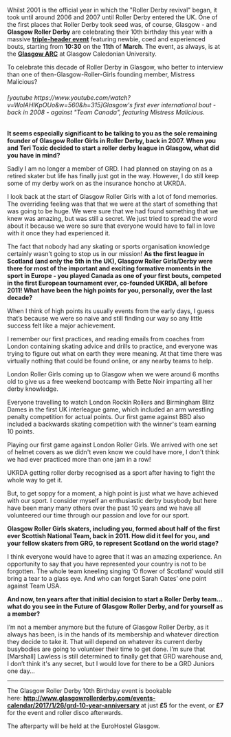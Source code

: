 <html><body><p>Whilst 2001 is the official year in which the "Roller Derby revival" began, it took until around 2006 and 2007 until Roller Derby entered the UK. One of the first places that Roller Derby took seed was, of course, Glasgow - and <strong>Glasgow Roller Derby</strong> are celebrating their 10th birthday this year with a massive <strong><a href="https://www.facebook.com/events/1875166969385996/">triple-header event</a></strong> featuring newbie, coed and experienced bouts, starting from <strong>10:30</strong> on the <strong>11th</strong> of <strong>March</strong>.
The event, as always, is at the <strong><a href="https://www.google.co.uk/maps/place/ARC:+Health+and+Fitness/@55.8662012,-4.2516905,17z/data=!3m1!4b1!4m5!3m4!1s0x4888441f10416197:0x3a9426f40d4b58b7!8m2!3d55.8661982!4d-4.2494965">Glasgow ARC</a></strong> at Glasgow Caledonian University.

To celebrate this decade of Roller Derby in Glasgow, who better to interview than one of then-Glasgow-Roller-Girls founding member, Mistress Malicious?
</p><div style="border:1px;">
<h6>[youtube https://www.youtube.com/watch?v=WolAHlKpOUo&amp;w=560&amp;h=315]Glasgow's first ever international bout - back in 2008 - against "Team Canada", featuring Mistress Malicious.</h6>
</div>
<strong>It seems especially significant to be talking to you as the sole remaining founder of Glasgow Roller Girls in Roller Derby, back in 2007. When you and Teri Toxic decided to start a roller derby league in Glasgow, what did you have in mind?</strong>

Sadly I am no longer a member of GRD. I had planned on staying on as a retired skater but life has finally just got in the way. However, I do still keep some of my derby work on as the insurance honcho at UKRDA.

I look back at the start of Glasgow Roller Girls with a lot of fond memories. The overriding feeling was that that we were at the start of something that was going to be huge. We were sure that we had found something that we knew was amazing, but was still a secret. We just tried to spread the word about it because we were so sure that everyone would have to fall in love with it once they had experienced it.

The fact that nobody had any skating or sports organisation knowledge certainly wasn’t going to stop us in our mission!
<strong>As the first league in Scotland (and only the 5th in the UK), Glasgow Roller Girls/Derby were there for most of the important and exciting formative moments in the sport in Europe - you played Canada as one of your first bouts, competed in the first European tournament ever, co-founded UKRDA, all before 2011! What have been the high points for you, personally, over the last decade?</strong>

When I think of high points its usually events from the early days, I guess that’s because we were so naive and still finding our way so any little success felt like a major achievement.

I remember our first practices, and reading emails from coaches from London containing skating advice and drills to practice, and everyone was trying to figure out what on earth they were meaning. At that time there was virtually nothing that could be found online, or any nearby teams to help.

London Roller Girls coming up to Glasgow when we were around 6 months old to give us a free weekend bootcamp with Bette Noir imparting all her derby knowledge.

Everyone travelling to watch London Rockin Rollers and Birmingham Blitz Dames in the first UK interleague game, which included an arm wrestling penalty competition for actual points. Our first game against BBD also included a backwards skating competition with the winner's team earning 10 points.

Playing our first game against London Roller Girls. We arrived with one set of helmet covers as we didn't even know we could have more, I don't think we had ever practiced more than one jam in a row!

UKRDA getting roller derby recognised as a sport after having to fight the whole way to get it.

But, to get soppy for a moment, a high point is just what we have achieved with our sport. I consider myself an enthusiastic derby busybody but here have been many many others over the past 10 years and we have all volunteered our time through our passion and love for our sport.

<strong>Glasgow Roller Girls skaters, including you, formed about half of the first ever Scottish National Team, back in 2011. How did it feel for you, and your fellow skaters from GRG, to represent Scotland on the world stage?</strong>

I think everyone would have to agree that it was an amazing experience. An opportunity to say that you have represented your country is not to be forgotten. The whole team kneeling singing ‘O flower of Scotland’ would still bring a tear to a glass eye. And who can forget Sarah Oates’ one point against Team USA.

<strong>And now, ten years after that initial decision to start a Roller Derby team… what do you see in the Future of Glasgow Roller Derby, and for yourself as a member?</strong>

I’m not a member anymore but the future of Glasgow Roller Derby, as it always has been, is in the hands of its membership and whatever direction they decide to take it. That will depend on whatever its current derby busybodies are going to volunteer their time to get done. I’m sure that [Marshall] Lawless is still determined to finally get that GRD warehouse and, I don’t think it's any secret, but I would love for there to be a GRD Juniors one day...

<hr>

The Glasgow Roller Derby 10th Birthday event is bookable here: <strong><a href="http://www.glasgowrollerderby.com/events-calendar/2017/1/26/grd-10-year-anniversary">http://www.glasgowrollerderby.com/events-calendar/2017/1/26/grd-10-year-anniversary</a> </strong>at just <strong>£5</strong> for the event, or <strong>£7</strong> for the event and roller disco afterwards.

The afterparty will be held at the EuroHostel Glasgow.</body></html>
